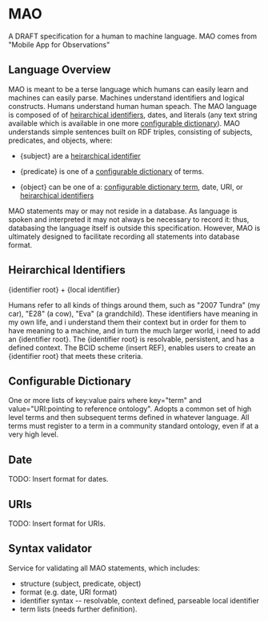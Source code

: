 # MAO

A DRAFT specification for a human to machine language.  MAO comes from "Mobile App for Observations"

## Language Overview 

MAO is meant to be a terse language which humans can easily learn and machines can easily parse. Machines understand identifiers and logical constructs.  Humans understand human human speach.  The MAO language is composed of of [heirarchical identifiers](#heirarchical-identifiers), dates, and literals (any text string available which is available in one more [configurable dictionary](#configurable-dictionary)).  MAO understands simple sentences built on RDF triples, consisting of subjects, predicates, and objects, where:

 * {subject} are a [heirarchical identifier](#heirarchical-identifiers)

 * {predicate} is one of a [configurable dictionary](#configurable-dictionary) of terms. 

 * {object} can be one of a: [configurable dictionary term](#configurable-dictionary), date, URI, or [heirarchical identifiers](#heirarchical-identifiers)
 
MAO statements may or may not reside in a database.  As language is spoken and interpreted it may not always be necessary to record it: thus, databasing the language itself is outside this specification.  However, MAO is ultimately designed to facilitate recording all statements into database format.  
 
## Heirarchical Identifiers

{identifier root} + {local identifier}

Humans refer to all kinds of things around them, such as "2007 Tundra" (my car), "E28" (a cow), "Eva" (a grandchild).  These identifiers have meaning in my own life, and i understand them their context but in order for them to have meaning to a machine, and in turn the much larger world, i need to add an {identifier root}.  The {identifier root} is resolvable, persistent, and has a defined context.  The BCID scheme (insert REF), enables users to create an {identifier root} that meets these criteria.  

## Configurable Dictionary

One or more lists of key:value pairs where key="term" and value="URI:pointing to reference ontology".  Adopts a common set of high level terms and then subsequent terms defined in whatever language.  All terms must register to a term in a community standard ontology, even if at a very high level.  

## Date

TODO: Insert format for dates.

## URIs

TODO: Insert format for URIs.

## Syntax validator

Service for validating all MAO statements, which includes:
 * structure (subject, predicate, object)
 * format (e.g. date, URI format)
 * identifier syntax -- resolvable, context defined, parseable local identifier
 * term lists (needs further definition).
 

